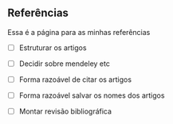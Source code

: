 Referências
----------

Essa é a página para as minhas referências

- [ ] Estruturar os artigos
- [ ] Decidir sobre mendeley etc
- [ ] Forma razoável de citar os artigos
- [ ] Forma razoável salvar os nomes dos artigos
- [ ] Montar revisão bibliográfica

